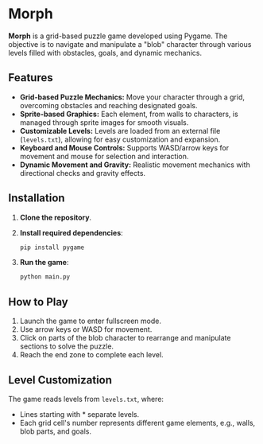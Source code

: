 # Morph

**Morph** is a grid-based puzzle game developed using Pygame. The objective is to navigate and manipulate a "blob" character through various levels filled with obstacles, goals, and dynamic mechanics. 

## **Features**
- **Grid-based Puzzle Mechanics:** Move your character through a grid, overcoming obstacles and reaching designated goals.
- **Sprite-based Graphics:** Each element, from walls to characters, is managed through sprite images for smooth visuals.
- **Customizable Levels:** Levels are loaded from an external file (`levels.txt`), allowing for easy customization and expansion.
- **Keyboard and Mouse Controls:** Supports WASD/arrow keys for movement and mouse for selection and interaction.
- **Dynamic Movement and Gravity:** Realistic movement mechanics with directional checks and gravity effects.

## **Installation**

1. **Clone the repository**.

2. **Install required dependencies**:
    ```bash
    pip install pygame
    ````
3. **Run the game**:
    ```bash
    python main.py
    ```

## **How to Play**
1. Launch the game to enter fullscreen mode.
2. Use arrow keys or WASD for movement.
3. Click on parts of the blob character to rearrange and manipulate sections to solve the puzzle.
4. Reach the end zone to complete each level.

## **Level Customization**
The game reads levels from `levels.txt`, where:

- Lines starting with * separate levels.
- Each grid cell's number represents different game elements, e.g., walls, blob parts, and goals.